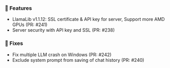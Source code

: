 ### 🚀 Features

- LlamaLib v1.1.12: SSL certificate & API key for server, Support more AMD GPUs (PR: #241)
- Server security with API key and SSL (PR: #238)

### 🐛 Fixes

- Fix multiple LLM crash on Windows (PR: #242)
- Exclude system prompt from saving of chat history (PR: #240)
